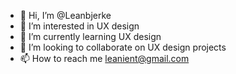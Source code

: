 - 👋 Hi, I’m @Leanbjerke
- 👀 I’m interested in UX design 
- 🌱 I’m currently learning UX design
- 💞️ I’m looking to collaborate on UX design projects
- 📫 How to reach me leanient@gmail.com

<!---
Leanbjerke/Leanbjerke is a ✨ special ✨ repository because its `README.md` (this file) appears on your GitHub profile.
You can click the Preview link to take a look at your changes.
--->
